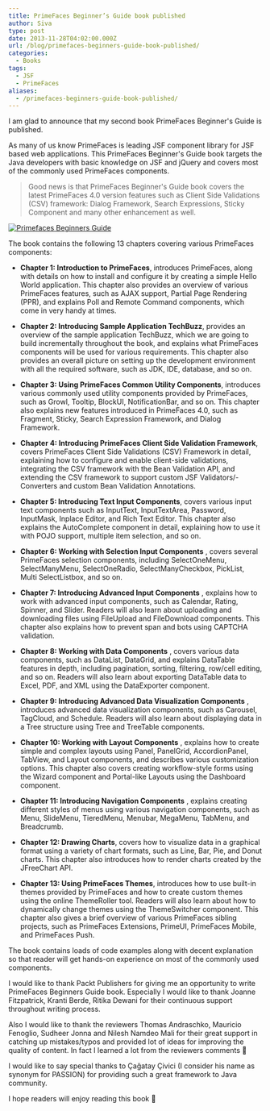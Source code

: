 ```yaml
---
title: PrimeFaces Beginner’s Guide book published
author: Siva
type: post
date: 2013-11-28T04:02:00.000Z
url: /blog/primefaces-beginners-guide-book-published/
categories:
  - Books
tags:
  - JSF
  - PrimeFaces
aliases:
  - /primefaces-beginners-guide-book-published/
---
```

I am glad to announce that my second book PrimeFaces Beginner's Guide is published.

As many of us know PrimeFaces is leading JSF component library for JSF based web applications. This PrimeFaces Beginner's Guide book targets the Java developers with basic knowledge on JSF and jQuery and covers most of the commonly used PrimeFaces components.

> Good news is that PrimeFaces Beginner's Guide book covers the latest PrimeFaces 4.0 version features such as Client Side Validations (CSV) framework: Dialog Framework, Search Expressions, Sticky Component and many other enhancement as well.

[![Primefaces Beginners Guide](/images/0698OS.webp)](https://www.packtpub.com/web-development/primefaces-beginners-guide)

The book contains the following 13 chapters covering various PrimeFaces components:

* **Chapter 1: Introduction to PrimeFaces**, introduces PrimeFaces, along with details on how to install and configure it by creating a simple Hello World application. This chapter also provides an overview of various PrimeFaces features, such as AJAX support, Partial Page Rendering (PPR), and explains Poll and Remote Command components, which come in very handy at times.&nbsp;
  
* **Chapter 2: Introducing Sample Application TechBuzz**, provides an overview of the sample application TechBuzz, which we are going to build incrementally throughout the book, and explains what PrimeFaces components will be used for various requirements. This chapter also provides an overall picture on setting up the development environment with all the required software, such as JDK, IDE, database, and so on.&nbsp;

* **Chapter 3: Using PrimeFaces Common Utility Components**, introduces various commonly used utility components provided by PrimeFaces, such as Growl, Tooltip, BlockUI, NotificationBar, and so on. This chapter also explains new features introduced in PrimeFaces 4.0, such as Fragment, Sticky, Search Expression Framework, and Dialog Framework.&nbsp;

* **Chapter 4: Introducing PrimeFaces Client Side Validation Framework**, covers PrimeFaces Client Side Validations (CSV) Framework in detail, explaining how to configure and enable client-side validations, integrating the CSV framework with the Bean Validation API, and extending the CSV framework to support custom JSF Validators/-Converters and custom Bean Validation Annotations.&nbsp;

* **Chapter 5: Introducing Text Input Components**, covers various input text components such as InputText, InputTextArea, Password, InputMask, Inplace Editor, and Rich Text Editor. This chapter also explains the AutoComplete component in detail, explaining how to use it with POJO support, multiple item selection, and so on.

* **Chapter 6: Working with Selection Input Components** , covers several PrimeFaces selection components, including SelectOneMenu, SelectManyMenu, SelectOneRadio, SelectManyCheckbox, PickList, Multi SelectListbox, and so on.&nbsp;

* **Chapter 7: Introducing Advanced Input Components** , explains how to work with advanced input components, such as Calendar, Rating, Spinner, and Slider. Readers will also learn about uploading and downloading files using FileUpload and FileDownload components. This chapter also explains how to prevent span and bots using CAPTCHA validation.&nbsp;

* **Chapter 8: Working with Data Components** , covers various data components, such as DataList, DataGrid, and explains DataTable features in depth, including pagination, sorting, filtering, row/cell editing, and so on. Readers will also learn about exporting DataTable data to Excel, PDF, and XML using the DataExporter component.&nbsp;

* **Chapter 9: Introducing Advanced Data Visualization Components** , introduces advanced data visualization components, such as Carousel, TagCloud, and Schedule. Readers will also learn about displaying data in a Tree structure using Tree and TreeTable components.&nbsp;

* **Chapter 10: Working with Layout Components** , explains how to create simple and complex layouts using Panel, PanelGrid, AccordionPanel, TabView, and Layout components, and describes various customization options. This chapter also covers creating workflow-style forms using the Wizard component and Portal-like Layouts using the Dashboard component.&nbsp;

* **Chapter 11: Introducing Navigation Components** , explains creating different styles of menus using various navigation components, such as Menu, SlideMenu, TieredMenu, Menubar, MegaMenu, TabMenu, and Breadcrumb.&nbsp;

* **Chapter 12: Drawing Charts**, covers how to visualize data in a graphical format using a variety of chart formats, such as Line, Bar, Pie, and Donut charts. This chapter also introduces how to render charts created by the JFreeChart API.&nbsp;

* **Chapter 13: Using PrimeFaces Themes**, introduces how to use built-in themes provided by PrimeFaces and how to create custom themes using the online ThemeRoller tool. Readers will also learn about how to dynamically change themes using the ThemeSwitcher component. This chapter also gives a brief overview of various PrimeFaces sibling projects, such as PrimeFaces Extensions, PrimeUI, PrimeFaces Mobile, and PrimeFaces Push.&nbsp;

The book contains loads of code examples along with decent explanation so that reader will get hands-on experience on most of the commonly used components.

I would like to thank Packt Publishers for giving me an opportunity to write PrimeFaces Beginners Guide book. Especially I would like to thank Joanne Fitzpatrick, Kranti Berde, Ritika Dewani for their continuous support throughout writing process.
  
Also I would like to thank the reviewers Thomas Andraschko, Mauricio Fenoglio, Sudheer Jonna and Nilesh Namdeo Mali for their great support in catching up mistakes/typos and provided lot of ideas for improving the quality of content. In fact I learned a lot from the reviewers comments 🙂

I would like to say special thanks to Çağatay Çivici (I consider his name as synonym for PASSION) for providing such a great framework to Java community.

I hope readers will enjoy reading this book 🙂
